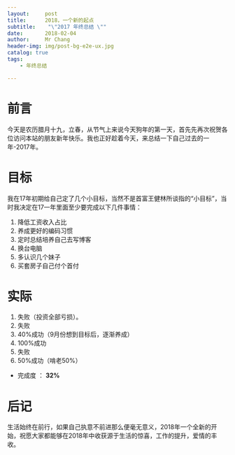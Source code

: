 ```yaml
---
layout:     post
title:     	2018，一个新的起点
subtitle:    "\"2017 年终总结 \""
date:       2018-02-04
author:     Mr Chang
header-img: img/post-bg-e2e-ux.jpg
catalog: true
tags:
    - 年终总结

---
```



# 前言

今天是农历腊月十九，立春，从节气上来说今天狗年的第一天，首先先再次祝贺各位访问本站的朋友新年快乐。我也正好趁着今天，来总结一下自己过去的一年-2017年。

# 目标

我在17年初期给自己定了几个小目标，当然不是首富王健林所谈指的“小目标”，当时我决定在17一年里面至少要完成以下几件事情：

 1. 降低工资收入占比
 2. 养成更好的编码习惯
 3. 定时总结培养自己去写博客
 4. 换台电脑
 5. 多认识几个妹子
 6. 买套房子自己付个首付

 
# 实际

1. 失败（投资全部亏损）。
2. 失败
3. 40%成功（9月份想到目标后，逐渐养成）
4. 100%成功
5. 失败
6. 50%成功（啃老50%）

* 完成度 ： **32%**

# 后记

生活始终在前行，如果自己执意不前进那么便毫无意义，2018年一个全新的开始，祝愿大家都能够在2018年中收获源于生活的惊喜，工作的提升，爱情的丰收。
